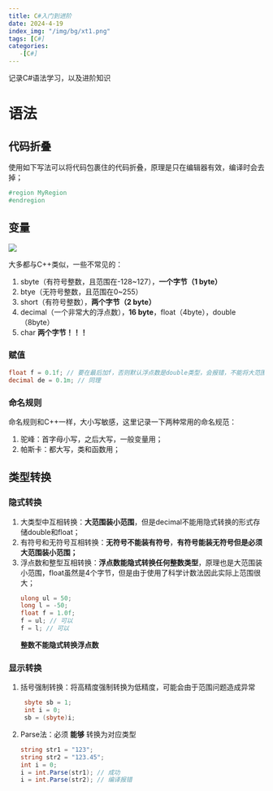 ```yaml
---
title: C#入门到进阶
date: 2024-4-19
index_img: "/img/bg/xt1.png"
tags: [C#]
categories: 
   -[C#]
---
```


记录C#语法学习，以及进阶知识
<!-- more -->

# 语法

## 代码折叠

使用如下写法可以将代码包裹住的代码折叠，原理是只在编辑器有效，编译时会去掉；
```csharp
#region MyRegion
#endregion
```

## 变量

![](/article_img/2024-04-19-16-03-10.png)

大多都与C++类似，一些不常见的：
1. sbyte（有符号整数，且范围在-128~127），**一个字节（1 byte）**
2. btye（无符号整数，且范围在0~255）
3. short（有符号整数），**两个字节（2 byte）**
4. decimal（一个非常大的浮点数），**16 byte**，float（4byte），double（8byte）
5. char **两个字节！！！**

### 赋值
```csharp
float f = 0.1f; // 要在最后加f，否则默认浮点数是double类型，会报错，不能将大范围隐式转换为小范围
decimal de = 0.1m; // 同理
```

### 命名规则

命名规则和C++一样，大小写敏感，这里记录一下两种常用的命名规范：
1. 驼峰：首字母小写，之后大写，一般变量用；
2. 帕斯卡：都大写，类和函数用；

## 类型转换

### 隐式转换

1. 大类型中互相转换：**大范围装小范围**，但是decimal不能用隐式转换的形式存储double和float；
2. 有符号和无符号互相转换：**无符号不能装有符号**，**有符号能装无符号但是必须大范围装小范围；**
3. 浮点数和整型互相转换：**浮点数能隐式转换任何整数类型**，原理也是大范围装小范围，float虽然是4个字节，但是由于使用了科学计数法因此实际上范围很大；
   ```csharp
   ulong ul = 50;
   long l = -50;
   float f = 1.0f;
   f = ul; // 可以
   f = l; // 可以
   ```
   **整数不能隐式转换浮点数** 

### 显示转换

1. 括号强制转换：将高精度强制转换为低精度，可能会由于范围问题造成异常
   ```csharp
    sbyte sb = 1;
    int i = 0;
    sb = (sbyte)i;
   ```
2. Parse法：必须 **能够** 转换为对应类型
    ```csharp
    string str1 = "123";
    string str2 = "123.45";
    int i = 0;
    i = int.Parse(str1); // 成功
    i = int.Parse(str2); // 编译报错
   ```